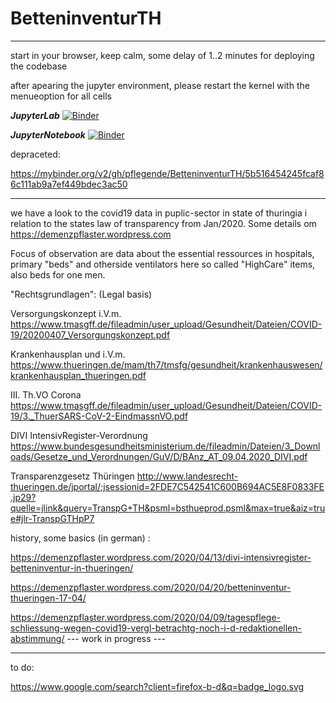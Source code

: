 # BetteninventurTH

***


start in your browser, keep calm, some delay of 1..2 minutes for deploying the codebase

after apearing the jupyter environment, please restart the kernel with the menueoption for all cells

***JupyterLab***
[![Binder](https://mybinder.org/badge_logo.svg)](https://mybinder.org/v2/gh/pflegende/BetteninventurTH/blob/master?urlpath=lab/tree/BetteninventurThur-CountCat2ixio.ipynb)


***JupyterNotebook***
[![Binder](https://mybinder.org/badge_logo.svg)](https://mybinder.org/v2/gh/pflegende/BetteninventurTH/blob/master?filepath=BetteninventurThur-CountCat2ixio.ipynb)




depraceted:

https://mybinder.org/v2/gh/pflegende/BetteninventurTH/5b516454245fcaf86c111ab9a7ef449bdec3ac50

***


we have a look to the covid19 data in puplic-sector in state of thuringia i relation to the states law of transparency from Jan/2020.
Some details om https://demenzpflaster.wordpress.com

Focus of observation are data about the essential ressources in hospitals, primary "beds" and otherside ventilators here so called "HighCare" items, also beds for one men.

"Rechtsgrundlagen": (Legal basis)

Versorgungskonzept i.V.m. https://www.tmasgff.de/fileadmin/user_upload/Gesundheit/Dateien/COVID-19/20200407_Versorgungskonzept.pdf

Krankenhausplan und i.V.m. https://www.thueringen.de/mam/th7/tmsfg/gesundheit/krankenhauswesen/krankenhausplan_thueringen.pdf

III. Th.VO Corona https://www.tmasgff.de/fileadmin/user_upload/Gesundheit/Dateien/COVID-19/3._ThuerSARS-CoV-2-EindmassnVO.pdf

DIVI IntensivRegister-Verordnung  https://www.bundesgesundheitsministerium.de/fileadmin/Dateien/3_Downloads/Gesetze_und_Verordnungen/GuV/D/BAnz_AT_09.04.2020_DIVI.pdf

Transparenzgesetz Thüringen http://www.landesrecht-thueringen.de/jportal/;jsessionid=2FDE7C542541C600B694AC5E8F0833FE.jp29?quelle=jlink&query=TranspG+TH&psml=bsthueprod.psml&max=true&aiz=true#jlr-TranspGTHpP7


history, some basics (in german) :

https://demenzpflaster.wordpress.com/2020/04/13/divi-intensivregister-betteninventur-in-thueringen/

https://demenzpflaster.wordpress.com/2020/04/20/betteninventur-thueringen-17-04/

https://demenzpflaster.wordpress.com/2020/04/09/tagespflege-schliessung-wegen-covid19-vergl-betrachtg-noch-i-d-redaktionellen-abstimmung/
 --- work in progress ---
 
 
---

to do:

https://www.google.com/search?client=firefox-b-d&q=badge_logo.svg

